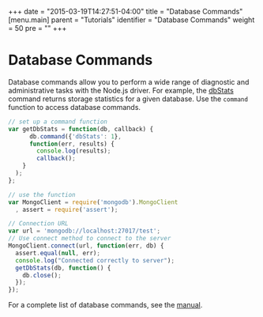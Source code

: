 +++
date = "2015-03-19T14:27:51-04:00"
title = "Database Commands"
[menu.main]
  parent = "Tutorials"
  identifier = "Database Commands"
  weight = 50
  pre = "<i class='fa'></i>"
+++

# Database Commands

Database commands allow you to perform a wide range of diagnostic and administrative
tasks with the Node.js driver. For example, the
[dbStats](https://docs.mongodb.org/manual/reference/command/dbStats/) command returns
storage statistics for a given database. Use the ``command`` function to access
database commands.

```js
// set up a command function
var getDbStats = function(db, callback) {
      db.command({'dbStats': 1},
      function(err, results) {
        console.log(results);
        callback();
    }
  );
};

// use the function
var MongoClient = require('mongodb').MongoClient
  , assert = require('assert');

// Connection URL
var url = 'mongodb://localhost:27017/test';
// Use connect method to connect to the server
MongoClient.connect(url, function(err, db) {
  assert.equal(null, err);
  console.log("Connected correctly to server");
  getDbStats(db, function() {
    db.close();
  });
});
```

For a complete list of database commands, see the [manual](https://docs.mongodb.org/manual/reference/command/).
